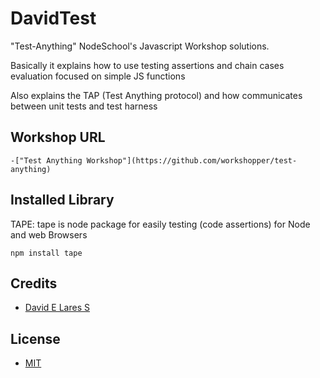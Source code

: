 # DavidTest

"Test-Anything" NodeSchool's Javascript Workshop solutions.

Basically it explains how to use testing assertions and chain cases evaluation focused on simple JS functions

Also explains the TAP (Test Anything protocol) and how communicates between unit tests and test harness

## Workshop URL 

	-["Test Anything Workshop"](https://github.com/workshopper/test-anything)

## Installed Library

TAPE: tape is node package for easily testing (code assertions) for Node and web Browsers

`npm install tape`

## Credits

   - [David E Lares S](https://twitter.com/@davidlares3)

## License

   - [MIT](https://opensource.org/licenses/MIT)